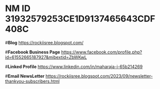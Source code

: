 # __NM ID__ 31932579253CE1D9137465643CDF408C

#__Blog__ https://rockiisree.blogspot.com/

#__Facebook Business Page__ https://www.facebook.com/profile.php?id=61552665187927&mibextid=ZbWKwL

#__Linked Profile__ https://www.linkedin.com/in/maharaja-i-65b214269

#__Email NewsLetter__ https://rockiisree.blogspot.com/2023/09/newsletter-thankyou-subscribers.html
